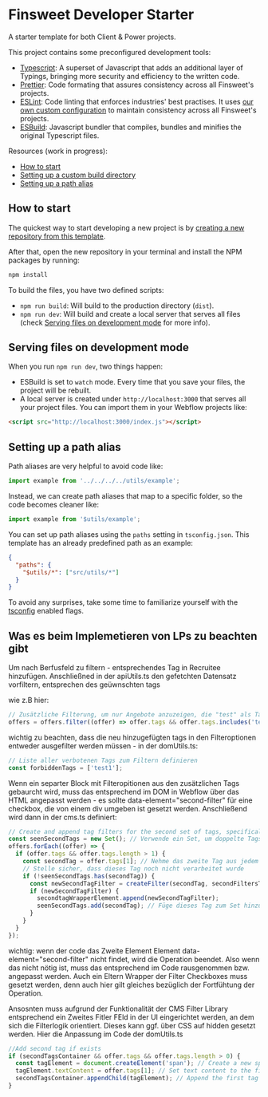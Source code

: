 # Finsweet Developer Starter

A starter template for both Client & Power projects.

This project contains some preconfigured development tools:

- [Typescript](https://www.typescriptlang.org/): A superset of Javascript that adds an additional layer of Typings, bringing more security and efficiency to the written code.
- [Prettier](https://prettier.io/): Code formating that assures consistency across all Finsweet's projects.
- [ESLint](https://eslint.org/): Code linting that enforces industries' best practises. It uses [our own custom configuration](https://github.com/finsweet/eslint-config) to maintain consistency across all Finsweet's projects.
- [ESBuild](https://esbuild.github.io/): Javascript bundler that compiles, bundles and minifies the original Typescript files.

Resources (work in progress):

- [How to start](#how-to-start)
- [Setting up a custom build directory](#setting-up-a-custom-build-directory)
- [Setting up a path alias](#setting-up-a-path-alias)

## How to start

The quickest way to start developing a new project is by [creating a new repository from this template](https://docs.github.com/en/github/creating-cloning-and-archiving-repositories/creating-a-repository-from-a-template#creating-a-repository-from-a-template).

After that, open the new repository in your terminal and install the NPM packages by running:

```bash
npm install
```

To build the files, you have two defined scripts:

- `npm run build`: Will build to the production directory (`dist`).
- `npm run dev`: Will build and create a local server that serves all files (check [Serving files on development mode](#serving-files-on-development-mode) for more info).

## Serving files on development mode

When you run `npm run dev`, two things happen:

- ESBuild is set to `watch` mode. Every time that you save your files, the project will be rebuilt.
- A local server is created under `http://localhost:3000` that serves all your project files. You can import them in your Webflow projects like:

```html
<script src="http://localhost:3000/index.js"></script>
```

## Setting up a path alias

Path aliases are very helpful to avoid code like:

```typescript
import example from '../../../../utils/example';
```

Instead, we can create path aliases that map to a specific folder, so the code becomes cleaner like:

```typescript
import example from '$utils/example';
```

You can set up path aliases using the `paths` setting in `tsconfig.json`. This template has an already predefined path as an example:

```json
{
  "paths": {
    "$utils/*": ["src/utils/*"]
  }
}
```

To avoid any surprises, take some time to familiarize yourself with the [tsconfig](/tsconfig.json) enabled flags.

## Was es beim Implemetieren von LPs zu beachten gibt

Um nach Berfusfeld zu filtern - entsprechendes Tag in Recruitee hinzufügen.
Anschließned in der apiUtils.ts den gefetchten Datensatz vorfiltern, entsprechen des geüwnschten tags

wie z.B hier:

```typescript
// Zusätzliche Filterung, um nur Angebote anzuzeigen, die "test" als Tag haben
offers = offers.filter((offer) => offer.tags && offer.tags.includes('test'));
```

wichtig zu beachten, dass die neu hinzugefügten tags in den Filteroptionen entweder ausgefilter werden müssen - in der domUtils.ts:

```typescript
// Liste aller verbotenen Tags zum Filtern definieren
const forbiddenTags = ['test1'];
```

Wenn ein separter Block mit Filteropitionen aus den zusätzlichen Tags gebaurcht wird, muss das entsprechend im DOM in Webflow über das HTML angepasst werden - es sollte data-element="second-filter" für eine checkbox, die von einem div umgeben ist gesetzt werden.
Anschließend wird dann in der cms.ts definiert:

```typescript
// Create and append tag filters for the second set of tags, specifically those at index 1 from each offer
const seenSecondTags = new Set(); // Verwende ein Set, um doppelte Tags zu vermeiden
offers.forEach((offer) => {
  if (offer.tags && offer.tags.length > 1) {
    const secondTag = offer.tags[1]; // Nehme das zweite Tag aus jedem Angebot
    // Stelle sicher, dass dieses Tag noch nicht verarbeitet wurde
    if (!seenSecondTags.has(secondTag)) {
      const newSecondTagFilter = createFilter(secondTag, secondFiltersTagTemplateElement);
      if (newSecondTagFilter) {
        secondtagWrapperElement.append(newSecondTagFilter);
        seenSecondTags.add(secondTag); // Füge dieses Tag zum Set hinzu, um Duplikate zu vermeiden
      }
    }
  }
});
```

wichtig: wenn der code das Zweite Element Element data-element="second-filter" nicht findet, wird die Operation beendet. Also wenn das nicht nötig ist, muss das entsprechend im Code rausgenommen bzw. angepasst werden. Auch ein Eltern Wrapper der Filter Checkboxes muss gesetzt werden, denn auch hier gilt gleiches bezüglich der Fortfühtung der Operation.

Ansosnten muss aufgrund der Funktionalität der CMS Filter Library entsprechend ein Zweites Fitler FEld in der UI eingerichtet werden, an dem sich die Filterlogik orientiert. Dieses kann ggf. über CSS auf hidden gesetzt werden.
Hier die Anpassung im Code der domUtils.ts

```typescript
//Add second tag if exists
if (secondTagsContainer && offer.tags && offer.tags.length > 0) {
  const tagElement = document.createElement('span'); // Create a new span for the first tag
  tagElement.textContent = offer.tags[1]; // Set text content to the first tag
  secondTagsContainer.appendChild(tagElement); // Append the first tag element to the container
}
```
